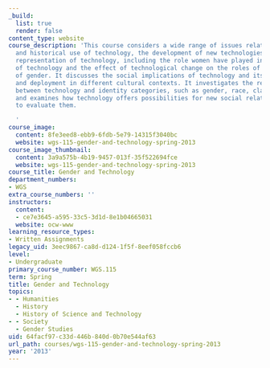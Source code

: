 ```yaml
---
_build:
  list: true
  render: false
content_type: website
course_description: 'This course considers a wide range of issues related to the contemporary
  and historical use of technology, the development of new technologies, and the cultural
  representation of technology, including the role women have played in the development
  of technology and the effect of technological change on the roles of women and ideas
  of gender. It discusses the social implications of technology and its understanding
  and deployment in different cultural contexts. It investigates the relationships
  between technology and identity categories, such as gender, race, class, and sexuality,
  and examines how technology offers possibilities for new social relations and how
  to evaluate them.

  '
course_image:
  content: 8fe3eed8-ebb9-6fdb-5e79-14315f3040bc
  website: wgs-115-gender-and-technology-spring-2013
course_image_thumbnail:
  content: 3a9a575b-4b19-9457-013f-35f522694fce
  website: wgs-115-gender-and-technology-spring-2013
course_title: Gender and Technology
department_numbers:
- WGS
extra_course_numbers: ''
instructors:
  content:
  - ce7e3645-a595-33c5-3d1d-8e1b04665031
  website: ocw-www
learning_resource_types:
- Written Assignments
legacy_uid: 3eec9867-ca8d-d124-1f5f-8eef058fccb6
level:
- Undergraduate
primary_course_number: WGS.115
term: Spring
title: Gender and Technology
topics:
- - Humanities
  - History
  - History of Science and Technology
- - Society
  - Gender Studies
uid: 64facf97-c33d-446b-840d-0b70e544af63
url_path: courses/wgs-115-gender-and-technology-spring-2013
year: '2013'
---
```

